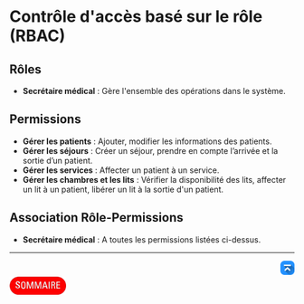# Contrôle d'accès basé sur le rôle (RBAC)

## Rôles
- **Secrétaire médical** : Gère l'ensemble des opérations dans le système.

## Permissions
- **Gérer les patients** : Ajouter, modifier les informations des patients.
- **Gérer les séjours** : Créer un séjour, prendre en compte l’arrivée et la sortie d’un patient.
- **Gérer les services** : Affecter un patient à un service.
- **Gérer les chambres et les lits** : Vérifier la disponibilité des lits, affecter un lit à un patient, libérer un lit à la sortie d'un patient.

## Association Rôle-Permissions
- **Secrétaire médical** : A toutes les permissions listées ci-dessus.


---
<!-- Bouton 'Retour vers le Sommaire' et Bouton 'Retour vers haut' du document -->
<div align="right">
    <a href="#contrôle-daccès-basé-sur-le-rôle-rbac">
        <img src="../img/image-docs/icon-vers-le-haut.png" alt="Retour vers le haut" style="width: 25px;" />
    </a>
</div>
<div align="left">
    <a href="/README.md">
        <img src="../img/image-docs/summary.png" alt="Retour vers le haut" style="width: 100px;" />
    </a>
</div>